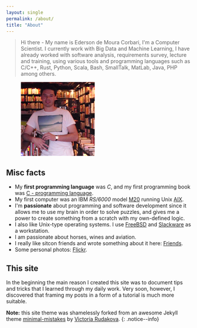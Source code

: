 ```yaml
---
layout: single
permalink: /about/
title: "About"
---
```


> Hi there - My name is Ederson de Moura Corbari, I'm a Computer Scientist. I currently work with Big Data and Machine Learning, I have already worked with software analysis, requirements survey, lecture and training, using various tools and programming languages such as C/C++, Rust, Python, Scala, Bash, SmallTalk, MatLab, Java, PHP among others.

<figure><a href="/assets/images/profile2.png"><img src="/assets/images/profile.png"></a></figure>

## Misc facts

* My **first programming language** was *C*, and my first programming book was [C - programming language](https://www.amazon.com/Programming-Language-2nd-Brian-Kernighan/dp/0131103628). 
* My first computer was an IBM *RS/6000* model [M20](https://en.wikipedia.org/wiki/RS/6000) running Unix [AIX](https://en.wikipedia.org/wiki/IBM_AIX).
* I'm **passionate** about programming and software development since it allows me to use my brain in order to solve puzzles, and gives me a power to create something from a scratch with my own-defined logic.
* I also like Unix-type operating systems. I use [FreeBSD](https://www.freebsd.org/) and [Slackware](http://www.slackware.com) as a workstation.
* I am passionate about horses, wines and aviation.
* I really like sitcon friends and wrote something about it here: [Friends](https://edersoncorbari.github.io/friends/).
* Some personal photos: [Flickr](https://www.flickr.com/photos/185399775@N06/with/49043426621/).

## This site

In the beginning the main reason I created this site was to document tips and tricks that I learned through my daily work. Very soon, however, I discovered that framing my posts in a form of a tutorial is much more suitable.

**Note:** this site theme was shamelessly forked from an awesome Jekyll theme [minimal-mistakes](https://github.com/mmistakes/minimal-mistakes/) by [Victoria Rudakova](https://github.com/vicrucann).
{: .notice--info}
